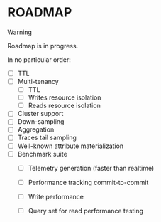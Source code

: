 # ROADMAP

> [!WARNING]
> Roadmap is in progress.

In no particular order:

- [ ] TTL
- [ ] Multi-tenancy
  - [ ] TTL
  - [ ] Writes resource isolation
  - [ ] Reads resource isolation
- [ ] Cluster support
- [ ] Down-sampling
- [ ] Aggregation
- [ ] Traces tail sampling
- [ ] Well-known attribute materialization
- [ ] Benchmark suite
  - [ ] Telemetry generation (faster than realtime)
  - [ ] Performance tracking commit-to-commit
  - [ ] Write performance
  - [ ] Query set for read performance testing

